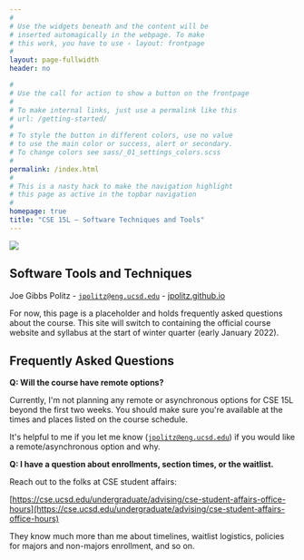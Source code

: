 ```yaml
---
#
# Use the widgets beneath and the content will be
# inserted automagically in the webpage. To make
# this work, you have to use › layout: frontpage
#
layout: page-fullwidth
header: no

#
# Use the call for action to show a button on the frontpage
#
# To make internal links, just use a permalink like this
# url: /getting-started/
#
# To style the button in different colors, use no value
# to use the main color or success, alert or secondary.
# To change colors see sass/_01_settings_colors.scss
#
permalink: /index.html
#
# This is a nasty hack to make the navigation highlight
# this page as active in the topbar navigation
#
homepage: true
title: "CSE 15L – Software Techniques and Tools"
---
```


<div class="row">
<div class="large-8 large-centered columns">
<a href="https://xkcd.com/1343/"><img src="https://imgs.xkcd.com/comics/manuals.png"/></a>
</div>
</div>


## Software Tools and Techniques

Joe Gibbs Politz - <code>jpolitz@eng.ucsd.edu</code> -  [jpolitz.github.io](https://jpolitz.github.io)

For now, this page is a placeholder and holds frequently asked questions about
the course. This site will switch to containing the official course website and
syllabus at the start of winter quarter (early January 2022).

## Frequently Asked Questions

**Q: Will the course have remote options?**

Currently, I'm not planning any remote or asynchronous options for CSE 15L
beyond the first two weeks.  You should make sure you're available at the times
and places listed on the course schedule.

It's helpful to me if you let me know (<code>jpolitz@eng.ucsd.edu</code>) if
you would like a remote/asynchronous option and why.

**Q: I have a question about enrollments, section times, or the waitlist.**

Reach out to the folks at CSE student affairs:

[https://cse.ucsd.edu/undergraduate/advising/cse-student-affairs-office-hours](https://cse.ucsd.edu/undergraduate/advising/cse-student-affairs-office-hours)

They know much more than me about timelines, waitlist logistics, policies for
majors and non-majors enrollment, and so on.
